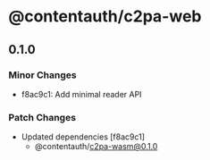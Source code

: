 # @contentauth/c2pa-web

## 0.1.0

### Minor Changes

- f8ac9c1: Add minimal reader API

### Patch Changes

- Updated dependencies [f8ac9c1]
  - @contentauth/c2pa-wasm@0.1.0
